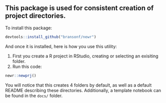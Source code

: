 ## This package is used for consistent creation of project directories.

To install this package:
```r
devtools::install_github("bransonf/newr")
```

And once it is installed, here is how you use this utility:

1. First you create a R project in RStudio, creating or selecting an exisiting folder.
2. Run this code:

```r
newr::newprj()
```

You will notice that this creates 4 folders by default, as well as a default README describing these directories. Additionally, a template notebook can be found in the `docs/` folder.
